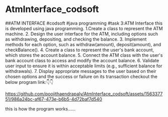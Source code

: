 

# AtmInterface_codsoft
##ATM INTERFACE 
#codsoft #java programming 
#task 3:ATM Interface
this is developed using java programming.
1.Create a class to represent the ATM machine.
2. Design the user interface for the ATM, including options such as withdrawing, depositing, and
checking the balance.
3. Implement methods for each option, such as withdraw(amount), deposit(amount), and
checkBalance().
4. Create a class to represent the user's bank account, which stores the account balance.
5. Connect the ATM class with the user's bank account class to access and modify the account
balance.
6. Validate user input to ensure it is within acceptable limits (e.g., sufficient balance for withdrawals).
7. Display appropriate messages to the user based on their chosen options and the success or failure on its transaction
checkout the below program link:👇👇

https://github.com/poojithaendrapaly/AtmInterface_codsoft/assets/156337751/986a24bc-af67-473e-b6b5-4d72baf7d540

this is how the program works......



